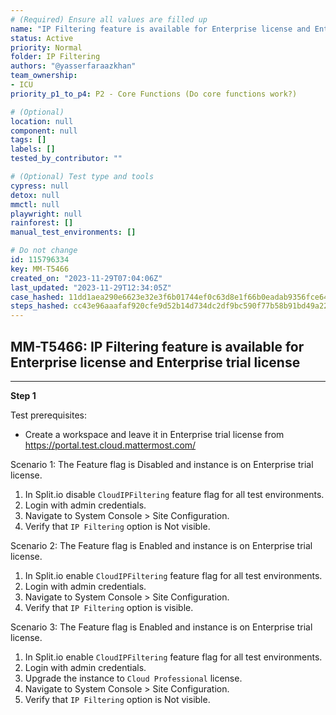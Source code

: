 ```yaml
---
# (Required) Ensure all values are filled up
name: "IP Filtering feature is available for Enterprise license and Enterprise trial license"
status: Active
priority: Normal
folder: IP Filtering
authors: "@yasserfaraazkhan"
team_ownership:
- ICU
priority_p1_to_p4: P2 - Core Functions (Do core functions work?)

# (Optional)
location: null
component: null
tags: []
labels: []
tested_by_contributor: ""

# (Optional) Test type and tools
cypress: null
detox: null
mmctl: null
playwright: null
rainforest: []
manual_test_environments: []

# Do not change
id: 115796334
key: MM-T5466
created_on: "2023-11-29T07:04:06Z"
last_updated: "2023-11-29T12:34:05Z"
case_hashed: 11dd1aea290e6623e32e3f6b01744ef0c63d8e1f66b0eadab9356fce6442135d7a88c5a88ca7adfda99668cee0978c43
steps_hashed: cc43e96aaafaf920cfe9d52b14d734dc2df9bc590f77b58b91bd49a22b54afdbb9158f97e6c3f0226dda8846cd783a3f
---
```


<!-- (Auto-generated) Based on frontmatter's "key" and "name" -->

## MM-T5466: IP Filtering feature is available for Enterprise license and Enterprise trial license

---

**Step 1**

Test prerequisites:

- Create a workspace and leave it in Enterprise trial license from <https://portal.test.cloud.mattermost.com/>

Scenario 1: The Feature flag is Disabled and instance is on Enterprise trial license.

1. In Split.io disable `CloudIPFiltering` feature flag for all test environments.
2. Login with admin credentials.
3. Navigate to System Console > Site Configuration.
4. Verify that `IP Filtering` option is Not visible.

Scenario 2: The Feature flag is Enabled and instance is on Enterprise trial license.

1. In Split.io enable `CloudIPFiltering` feature flag for all test environments.
2. Login with admin credentials.
3. Navigate to System Console > Site Configuration.
4. Verify that `IP Filtering` option is visible.

Scenario 3: The Feature flag is Enabled and instance is on Enterprise trial license.

1. In Split.io enable `CloudIPFiltering` feature flag for all test environments.
2. Login with admin credentials.
3. Upgrade the instance to `Cloud Professional` license.
4. Navigate to System Console > Site Configuration.
5. Verify that `IP Filtering` option is Not visible.
